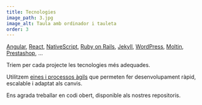 ```yaml
---
title: Tecnologies
image_path: 3.jpg
image_alt: Taula amb ordinador i tauleta
order: 3
---
```

[Angular](https://angular.io/), [React](https://facebook.github.io/react/), [NativeScript](https://www.nativescript.org/), [Ruby on Rails](http://rubyonrails.org/), [Jekyll](https://jekyllrb.com/), [WordPress](https://wordpress.org/), [Moltin](https://www.moltin.com/), [Prestashop](https://www.prestashop.com/), …

Triem per cada projecte les tecnologies més adequades.

Utilitzem [eines i processos àgils](http://agilemanifesto.org/iso/ca/principles.html) que permeten fer desenvolupament ràpid, escalable i adaptat als canvis.

Ens agrada treballar en codi obert, disponible als nostres repositoris.
